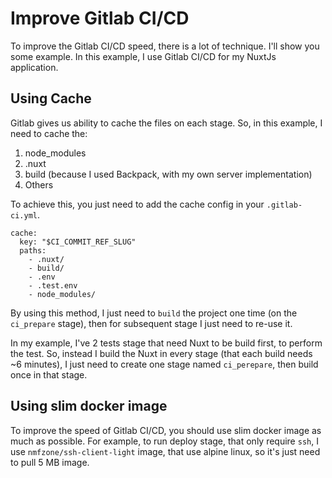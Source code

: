 # Improve Gitlab CI/CD

To improve the Gitlab CI/CD speed, there is a lot of technique. I'll show you some example.
In this example, I use Gitlab CI/CD for my NuxtJs application.

## Using Cache

Gitlab gives us ability to cache the files on each stage. So, in this example, I need to cache the:

1. node_modules
2. .nuxt
3. build (because I used Backpack, with my own server implementation)
4. Others

To achieve this, you just need to add the cache config in your `.gitlab-ci.yml`.
```
cache:
  key: "$CI_COMMIT_REF_SLUG"
  paths:
    - .nuxt/
    - build/
    - .env
    - .test.env
    - node_modules/
```

By using this method, I just need to `build` the project one time (on the `ci_prepare` stage), then for subsequent stage I just need to re-use it.

In my example, I've 2 tests stage that need Nuxt to be build first, to perform the test. So, instead I build the Nuxt in every stage (that each build needs ~6 minutes), I just need to create one stage named `ci_perepare`, then build once in that stage.

## Using slim docker image

To improve the speed of Gitlab CI/CD, you should use slim docker image as much as possible.
For example, to run deploy stage, that only require `ssh`, I use `nmfzone/ssh-client-light` image, that use alpine linux, so it's just need to pull 5 MB image.
